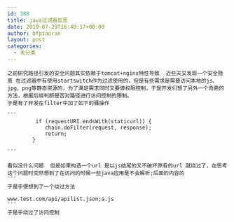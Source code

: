 ```yaml
---
id: 388
title: java过滤器反思
date: 2019-07-29T16:40:17+00:00
author: bfpiaoran
layout: post
categories:
  - 未分类
---
```

    之前研究路径引发的安全问题其实依赖于tomcat+nginx特性导致  近些天又发现一个安全隐患 在过滤器中有使用startswitch作为过滤使用的，但是有些需求是需要访问本地的js、jpg、png等静态资源的，为了满足需求同时又要做权限控制，于是开发们想了另外一个奇葩的方法，根据后缀判断是否对路径进行访问控制的限制。
    于是有了开发在filter中加了如下的骚操作

    ```
             if (requestURI.endsWith(staticurl)) {
                chain.doFilter(request, response);
                return;
            }

    ```

    看似没什么问题  但是如果构造一个url 是以js结尾的又不破坏原有的url 就绕过了，在思考这个问题时突然想到了在访问的时候一些java应用是不会解析;后面的内容的
    ```
    于是乎便想到了一个绕过方法

    www.test.com/api/apilist.json;a.js
    ```
    于是乎绕过了访问控制
    
